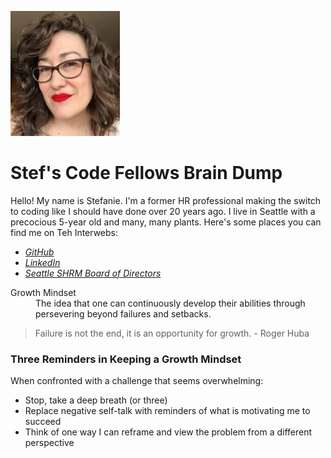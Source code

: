 ![headshot](https://github.com/stefrie/reading-notes/blob/main/Headshot.jpg)

# Stef's Code Fellows Brain Dump

Hello! My name is Stefanie. I'm a former HR professional making the switch to coding like I should have done over 20 years ago. I live in Seattle with a precocious 5-year old and many, many plants. Here's some places you can find me on Teh Interwebs:
- *[GitHub](https://github.com/stefrie)*
- *[LinkedIn](https://www.linkedin.com/in/stefanieriehle/)*
- *[Seattle SHRM Board of Directors](https://shrm-seattle.site-ym.com/page/Leadership68)*

<dl>
  <dt>Growth Mindset</dt>
  <dd>The idea that one can continuously develop their abilities through persevering beyond failures and setbacks.</dd>

> Failure is not the end, it is an opportunity for growth. 
>                                            - Roger Huba

### Three Reminders in Keeping a Growth Mindset
When confronted with a challenge that seems overwhelming: 
- Stop, take a deep breath (or three)
- Replace negative self-talk with reminders of what is motivating me to succeed
- Think of one way I can reframe and view the problem from a different perspective



